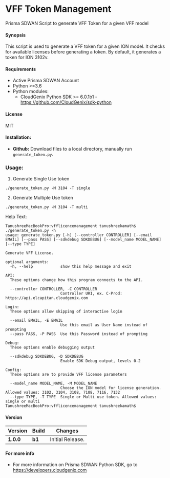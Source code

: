 # VFF Token Management
Prisma SDWAN Script to generate VFF Token for a given VFF model

#### Synopsis
This script is used to generate a VFF token for a given ION model. It checks for available licenses before generating a token. By default, it generates a token for ION 3102v. 


#### Requirements
* Active Prisma SDWAN Account
* Python >=3.6
* Python modules:
    * CloudGenix Python SDK >= 6.0.1b1 - <https://github.com/CloudGenix/sdk-python>

#### License
MIT

#### Installation:
 - **Github:** Download files to a local directory, manually run `generate_token.py`. 

### Usage:
1. Generate Single Use token
```
./generate_token.py -M 3104 -T single 
```
2. Generate Multiple Use token 
``` 
./generate_token.py -M 3104 -T multi 
```

Help Text:
```angular2
TanushreeMacBookPro:vfflicencemanagement tanushreekamath$ ./generate_token.py -h
usage: generate_token.py [-h] [--controller CONTROLLER] [--email EMAIL] [--pass PASS] [--sdkdebug SDKDEBUG] [--model_name MODEL_NAME] [--type TYPE]

Generate VFF License.

optional arguments:
  -h, --help            show this help message and exit

API:
  These options change how this program connects to the API.

  --controller CONTROLLER, -C CONTROLLER
                        Controller URI, ex. C-Prod: https://api.elcapitan.cloudgenix.com

Login:
  These options allow skipping of interactive login

  --email EMAIL, -E EMAIL
                        Use this email as User Name instead of prompting
  --pass PASS, -P PASS  Use this Password instead of prompting

Debug:
  These options enable debugging output

  --sdkdebug SDKDEBUG, -D SDKDEBUG
                        Enable SDK Debug output, levels 0-2

Config:
  These options are to provide VFF license parameters

  --model_name MODEL_NAME, -M MODEL_NAME
                        Choose the ION model for license generation. Allowed values: 3102, 3104, 3108, 7108, 7116, 7132
  --type TYPE, -T TYPE  Single or Multi use token. Allowed values: single or multi
TanushreeMacBookPro:vfflicencemanagement tanushreekamath$

```

#### Version
| Version | Build | Changes |
| ------- | ----- | ------- |
| **1.0.0** | **b1** | Initial Release. |


#### For more info
 * For more information on Prisma SDWAN Python SDK, go to https://developers.cloudgenix.com
 

